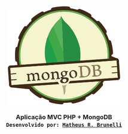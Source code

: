 <h3 align="center">
    <img alt="Logo" title="#logo" width="300px" src="./.github/mongodb-logo.png">
    <br><br>
    <b>Aplicação MVC PHP + MongoDB</b>
    <br>
    <code>Desenvolvido por: <a href="https://github.com/mrbrunelli" target="_blank">Matheus R. Brunelli</a></code>
</h3>